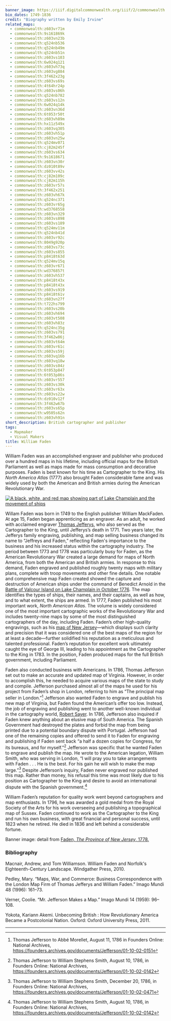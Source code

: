 ```yaml
---
banner_image: https://iiif.digitalcommonwealth.org/iiif/2/commonwealth:z603vq195/224,293,2077,1311/,1200/0/default.jpg
bio_dates: 1749-1836
credit: "Biography written by Emily Irvine"
related_maps:
  - commonwealth:z603vr71m
  - commonwealth:9s161869k
  - commonwealth:z603vn23b
  - commonwealth:q524nb536
  - commonwealth:q524nb49m
  - commonwealth:q524nb51n
  - commonwealth:z603vs103
  - commonwealth:6w924q121
  - commonwealth:z603vh73q
  - commonwealth:z603vg884
  - commonwealth:3f462x23g
  - commonwealth:z603vs69s
  - commonwealth:4t64hr24p
  - commonwealth:z603vs06h
  - commonwealth:q524nb782
  - commonwealth:z603vs12n
  - commonwealth:6w924q14k
  - commonwealth:z603vn36d
  - commonwealth:6t053r50t
  - commonwealth:z603vh89m
  - commonwealth:hx11z549x
  - commonwealth:z603vq305
  - commonwealth:z603vh51p
  - commonwealth:z603vn25w
  - commonwealth:q524mv071
  - commonwealth:cj82m245f
  - commonwealth:z603vs634
  - commonwealth:9s1618671
  - commonwealth:z603vn30r
  - commonwealth:dz010t89v
  - commonwealth:z603vv42s
  - commonwealth:cj82m109c
  - commonwealth:cj82m115h
  - commonwealth:z603vr57s
  - commonwealth:3f462x251
  - commonwealth:z603vh67k
  - commonwealth:q524nc371
  - commonwealth:z603vr65g
  - commonwealth:wd3768558
  - commonwealth:z603vn329
  - commonwealth:z603vs898
  - commonwealth:z603vs189
  - commonwealth:q524mv11m
  - commonwealth:q524nb41d
  - commonwealth:z603vr92c
  - commonwealth:8049g920p
  - commonwealth:z603vs73c
  - commonwealth:z603vs855
  - commonwealth:p8418t63d
  - commonwealth:q524mv15q
  - commonwealth:z603vr671
  - commonwealth:wd376857t
  - commonwealth:z603vh537
  - commonwealth:p8418t43x
  - commonwealth:p8418t43x
  - commonwealth:z603vs919
  - commonwealth:p8418t61v
  - commonwealth:z603vn27f
  - commonwealth:t722hs799
  - commonwealth:z603vs20b
  - commonwealth:z603vh694
  - commonwealth:z603vt508
  - commonwealth:z603vh83z
  - commonwealth:q524nc35g
  - commonwealth:z603vs791
  - commonwealth:3f462w86j
  - commonwealth:z603vt64m
  - commonwealth:z603vr61c
  - commonwealth:z603vs59j
  - commonwealth:z603vq16b
  - commonwealth:z603vq18w
  - commonwealth:z603vs04z
  - commonwealth:6t053p847
  - commonwealth:6t053p86s
  - commonwealth:z603vr557
  - commonwealth:z603vs30k
  - commonwealth:z603vr63x
  - commonwealth:z603vs22w
  - commonwealth:dz010v12f
  - commonwealth:3f462w67b
  - commonwealth:z603vs65p
  - commonwealth:w9505s62n
  - commonwealth:z603vh91n
short_description: British cartographer and publisher
tags:
  - Mapmaker
  - Visual Makers
title: William Faden
---
```

William Faden was an accomplished engraver and publisher who produced over a hundred maps in his lifetime, including official maps for the British Parliament as well as maps made for mass consumption and decorative purposes. Faden is best known for his time as Cartographer to the King. His _North America Atlas_ (1777) also brought Faden considerable fame and was widely used by both the American and British armies during the American Revolutionary War.

[![A black, white, and red map showing part of Lake Champlain and the movement of ships](https://iiif.digitalcommonwealth.org/iiif/2/commonwealth:z603vn24m/1709,340,10335,6523/600,/0/default.jpg "Detail from William Faden's 1776 map \"The Attack and defeat of the American fleet under Benedict Arnold\"")](/maps/commonwealth:z603vn23b/)

Willam Faden was born in 1749 to the English publisher William MackFaden. At age 15, Faden began apprenticing as an engraver. As an adult, he worked with acclaimed engraver [Thomas Jefferys](/people/thomas-jefferys), who also served as the Cartographer to the King, until Jefferys’s death in 1771. Two years later, the Jefferys family engraving, publishing, and map selling business changed its name to “Jeffreys and Faden,” reflecting Faden's importance to the business and his increased status within the cartography industry. The period between 1773 and 1778 was particularly busy for Faden, as the American Revolutionary War created a large demand for maps of North America, from both the American and British armies. In response to this demand, Faden engraved and published roughly twenty maps with military plans, complete with troop movements and other fine details. One notable and comprehensive map Faden created showed the capture and destruction of American ships under the command of Benedict Arnold in the [Battle of Valcour Island on Lake Champlain in October 1776](/maps/commonwealth:z603vn23b). The map identifies the types of ships, their names, and their captains, as well as how, and to what extent, the ships are armed. In 1777, Faden published his most important work, _North American Atlas_. The volume is widely considered one of the most important cartographic works of the Revolutionary War and includes twenty-nine maps by some of the most distinguished cartographers of the day, including Faden. Faden’s other high-quality engravings, such as his [map of New Jersey](/maps/commonwealth:z603vq18w)—which displays such clarity and precision that it was considered one of the best maps of the region for at least a decade—further solidified his reputation as a meticulous and talented professional. Faden’s reputation for excellent work ultimately caught the eye of George III, leading to his appointment as the Cartographer to the King in 1783. In the position, Faden produced maps for the full British government, including Parliament.

Faden also conducted business with Americans. In 1786, Thomas Jefferson set out to make an accurate and updated map of Virginia. However, in order to accomplish this, he needed to acquire various maps of the state to study and compile. Jefferson purchased almost all of the maps he used for his project from Faden’s shop in London, referring to him as “The principal map seller in London.”[^1] Jefferson also wanted Faden to engrave and publish his new map of Virginia, but Faden found the American’s offer too low. Instead, the job of engraving and publishing went to another well-known individual in the cartography world, [Robert Sayer](/people/robert-sayer). In 1786, Jefferson also inquired if Faden knew anything about an elusive map of South America. The Spanish Government had destroyed the plates and forbid the map from being printed due to a potential boundary dispute with Portugal. Jefferson had one of the remaining copies and offered to send it to Faden for engraving and publishing if Faden sent back “a half a dozen copies for Congress, for its bureaus, and for myself.”[^2] Jefferson was specific that he wanted Faden to engrave and publish the map. He wrote to the American legation, William Smith, who was serving in London, “I will pray you to take arrangements with Faden . . . He is the best. For his gain he will wish to make the map large.”[^3] Despite Jefferson’s inquiry, Faden never engraved nor published this map. Rather than money, his refusal this time was most likely due to his position as Cartographer to the King and desire to avoid an international dispute with the Spanish government.[^4]

William Faden’s reputation for quality work went beyond cartographers and map enthusiasts. In 1796, he was awarded a gold medal from the Royal Society of the Arts for his work overseeing and publishing a topographical map of Sussex. Faden continued to work as the Cartographer to the King and run his own business, with great financial and personal success, until 1823 when he retired. He died in 1836 and left behind a considerable fortune.

Banner image: detail from [Faden, _The Province of New Jersey_, 1778.](/maps/commonwealth:z603vq18w)

[^1]: Thomas Jefferson to Abbé Morellet, August 11, 1786 in Founders Online: National Archives, https://founders.archives.gov/documents/Jefferson/01-10-02-0151

[^2]: Thomas Jefferson to William Stephens Smith, August 10, 1786, in Founders Online: National Archives, https://founders.archives.gov/documents/Jefferson/01-10-02-0142

[^3]: Thomas Jefferson to William Stephens Smith, December 20, 1786, in Founders Online: National Archives, https://founders.archives.gov/documents/Jefferson/01-10-02-0471

[^4]: Thomas Jefferson to William Stephens Smith, August 10, 1786, in Founders Online: National Archives, https://founders.archives.gov/documents/Jefferson/01-10-02-0142

### Bibliography

Macnair, Andrew, and Tom Williamson. William Faden and Norfolk's Eighteenth-Century Landscape. Windgather Press, 2010.

Pedley, Mary. “Maps, War, and Commerce: Business Correspondence with the London Map Firm of Thomas Jefferys and William Faden.” Imago Mundi 48 (1996): 161–73.

Verner, Coolie. “Mr. Jefferson Makes a Map.” Imago Mundi 14 (1959): 96–108.

Yokota, Kariann Akemi. Unbecoming British : How Revolutionary America Became a Postcolonial Nation. Oxford: Oxford University Press, 2011.

***